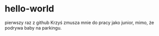 # hello-world
pierwszy raz z github
Krzyś zmusza mnie do pracy jako junior, mimo, że podrywa baby na parkingu.

